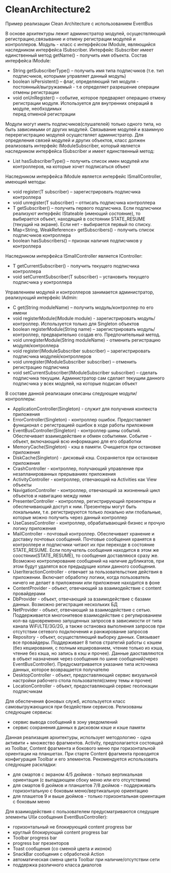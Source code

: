 # CleanArchitecture2

Пример реализации Clean Architecture с использованием EventBus

В основе архитектуры лежит администратор модулей, осуществляющий регистрацию,связывание и отмену регистрации модулей и контроллеров.
Модуль - класс с интерфейсом IModule, являющийся наследником интерфейса ISubscriber. Интерфейс ISubscriber 
имеет единственный метод getName() - получить имя объекта. 
Состав интерфейса IModule:
 - String getSubscriberType() – получить имя типа подписчиков (т.е. тип подписчиков, которыми управляет данный модуль)
 - boolean isPersistent() – флаг, определяющий тип модуля - постоянный/выгружаемый - т.е определяет разрешение операции отмены регистрации
 - void onUnRegister() – событие, которое предваряет операцию отмену регистрации модуля. Используется для внутренних операций в модуле, необходимых  
   перед отменой регистрации

Модули могут иметь подписчиков(слушателей) только одного типа, но быть зависимыми от других модулей. Связывание модулей и взаимную перерегистрацию модулей
осуществляет администратор. Для определения связей модулей и других объектов, класс должен реализовать интерфейс IModuleSubscriber, который является 
наследником интерфейса ISubscriber и имеет единственный метод:
 - List<String> hasSubscriberType() – получить список имен модулей или контроллеров, на которые хочет подписаться объект

Наследником интерфейса IModule является интерфейс ISmallController, имеющий методы:
 - void register(T subscriber) – зарегистрировать подписчика контроллера
 - void unregister(T subscriber) – отписать подписчика контроллера
 - T getSubscriber() – получить первого подписчика. Если подписчики реализуют интерфейс IStateable (имеющий состояние), то выбирается 
   объект, находящий в состоянии STATE_RESUME (текущий на экране). Если нет - выбирается первый по списку.
- Map<String, WeakReference<T>> getSubscribers() - получить список подписчиков контроллера
- boolean hasSubscribers() – признак наличия подписчиков у контроллера

Наследником интерфейса ISmallController является IController:
 - T getCurrentSubscriber() - получить текущего подписчика контроллера
 - void setCurrentSubscriber(T subscriber) – установить текущего подписчика у контроллера

Управлением модулей и контроллеров занимается администратор, реализующий интерфейс IAdmin:
 - <C> C get(String moduleName) – получить модуль/контроллер по его имени
 - void registerModule(IModule module) - зарегистрировать модуль/контроллер. Используется только для Singleton объектов
 - boolean registerModule(String name) – зарегистрировать модуль/контроллер, предварительно создав его. Предпочительный метод.
 - void unregisterModule(String moduleName) - отменить регистрацию модуля/контроллера
 - void register(IModuleSubscriber subscriber) – зарегистрировать подписчика модулей/контроллеров
 - void unregister(IModuleSubscriber subscriber) – отменить регистрацию подписчика
 - void setCurrentSubscriber(IModuleSubscriber subscriber) – сделать подписчика текущим. Администратор сам 
   сделает текущим данного подписчика у всех модулей, на которые подисан объект

В составе данной реализации описаны следующие модули/контроллеры:
 - ApplicationController(Singleton) - служит для получения контекста приложения
 - ErrorController(Singleton) - контроллер ошибок. Предоставляет функционал с регистрацией ошибок в ходе работы приложения
 - EventBusController(Singleton) - контроллер шины событий. Обеспечивает взаимодействие и обмен событиями. Событие - объект, включающий 
   всю информацию для его обработки
 - MemoryCache(Singleton) - кэш в памяти. Очищается при остановке приложения
 - DiskCache(Singleton) - дисковый кэш. Сохраняется при остановке приложения
 - CrashController - контроллер, получающий управление при незапланированных прерываниях приложения
 - ActivityController - контроллер, отвечающий на Activities как View объекты
 - NavigationController - контроллер, отвечающий за жизненный цикл объектов и навигацию между ними
 - PresenterController - контроллер, регистрирующий презентеры и обеспечивающий доступ к ним. Презентеры могут быть локальными,
   т.е. регистрируются только локально или глобальные, которые можно получить через данный контроллер
 - UseCasesController - контроллер, обрабатывающий бизнес и прочую логику приложения
 - MailController - почтовый контроллер. Обеспечивает хранение и доставку почтовых сообщений. Почтовые сообщения хранятся в контроллере и 
   подписчики читают их при переходе в состояние STATE_RESUME. Если получатель сообщения находится в этом же соостянии(STATE_RESUME), 
   то сообщения доставляюся сразу же. Возможно контролирование сообщений на наличие дубликатов, при этом будут удалятся все предыдущие копии данного сообщения.
 - UserIteractionController - отвечает за пользовательсткие действия в приложении. Включает обработку логики, когда пользователь ничего не делает в приложении
   или приложение находится в фоне
 - ContentProvider - объект, отвечающий за взаимодействие с content провайдерами
 - DbProvider - объект, отвечающий за взаимодействие с базами данных. Возможно регистрация нескольких БД
 - NetProvider - объект, отвечающий за взаимодействие с сетью. Поддерживается многонитевое взаимодействие с регулированием
   кол-ва одновременно запущенных запросов в зависимости от типа канала WiFi/LTE/3G/2G, а также остановка выполнения запросов при отсутствии 
   сетевого подключения и ранжирование запросов
 - Repository - объект, осуществляющий выборку данных. Связывает все провайдеры. Поддерживает 8 типов стратегий работы с кэшем 
   (без кеширования, с полным кешированием, чтение только из кэша, чтение без кэша, но запись в кэш и прочее). Данные даоставляются в объект
   назначения через сообщения по шине сообщений(через EventBusController). Предусматривается указание типа источника данных, которое возвращается 
   получателю
 - DesktopController - объект, предоставляющий сервис визуальной настройки рабочего стола пользователя(смену темы и прочее)
 - LocationController - объект, предоставляющий сервис геолокации подписчикам

Для обеспечения фоновых служб, используется класс самовыгружающихся при бездействии сервисов. Релизованы следующие сервисы:
 - сервис вывода сообщений в зону уведомлений
 - сервис сохранения данных в дисковом кэше и кэше памяти

Данная реализация архитектуры, использует методологию - одна активити + множество фрагментов. Activity, предполагается состоящей из Toolbar, Content фрагмента
и бокового меню при горизонтальной ориентации на планшетах. При старте Content фрагмента проводится конфигурация Toolbar и его элементов. Рекомендуется 
использовать следующие раскладки:
 - для смартов с экраном 4/5 дюймов - только вертикальная ориентация (с выпадающем сбоку меню или его отсутствием)
 - для смартов 6 дюймов и планшетов 7/8 дюймов - поддерживать горизонтальную с боковым меню/вертикальную ориентацию
 - для плашетов 9 и выше дюймов - только горизонтальная ориентация с боковым меню

Для взаимодействия с пользователем предусматриваются следущие элементы UI(и сообщения EventBusController):
 - горизонтальный не блокирующий content progress bar
 - круглый блокирующий content progress bar
 - Toolbar progress bar
 - progress bar презенторов
 - Toast сообщения (со сменой цвета и иконок)
 - SnackBar сообщения с обработкой Action
 - автоматическая смена цвета Toolbar при наличие/отсутствии сети
 - поддержка различного класса диалогов






